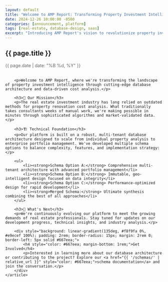 ```yaml
---
layout: default
title: "Welcome to AMP Report: Transforming Property Investment Intelligence"
date: 2024-12-26 10:00:00 -0500
categories: [announcement, platform]
tags: [real-estate, database-design, saas]
excerpt: "Introducing AMP Report's vision to revolutionize property investment analysis through data-driven insights and sophisticated cost modeling."
---
```


<div class="main-content container">
    <article class="section">
        <h2>{{ page.title }}</h2>
        <p style="color: #666; margin-bottom: 2rem;">{{ page.date | date: "%B %d, %Y" }}</p>

        <p>Welcome to AMP Report, where we're transforming the landscape of property investment intelligence through cutting-edge database architecture and data-driven cost analysis.</p>

        <h3>🎯 Our Mission</h3>
        <p>The real estate investment industry has long relied on outdated methods for property renovation cost analysis. What traditionally takes consultants weeks of manual work, we're making possible in minutes through sophisticated algorithms and market-validated data.</p>

        <h3>🏗️ Technical Foundation</h3>
        <p>Our platform is built on a robust, multi-tenant database architecture designed to scale from individual property analysis to enterprise portfolio management. We've developed multiple schema options to balance complexity, features, and implementation strategy:</p>

        <ul>
            <li><strong>Schema Option A:</strong> Comprehensive multi-tenant architecture with advanced portfolio management</li>
            <li><strong>Schema Option B:</strong> Immutable, geo-intelligent design focused on data integrity</li>
            <li><strong>Schema Option C:</strong> Performance-optimized design for rapid development</li>
            <li><strong>Merged Schema:</strong> Ultimate synthesis combining the best of all approaches</li>
        </ul>

        <h3>🚀 What's Next</h3>
        <p>We're continuously evolving our platform to meet the growing demands of real estate professionals. Stay tuned for updates on our development progress, technical insights, and industry analysis.</p>

        <div style="background: linear-gradient(135deg, #f8f9fa 0%, #e9ecef 100%); padding: 2rem; border-radius: 15px; margin: 2rem 0; border-left: 5px solid #667eea;">
            <h4 style="color: #667eea; margin-bottom: 1rem;">Get Involved</h4>
            <p>Interested in learning more about our database architecture or contributing to the project? Explore our <a href="{{ '/schemas/' | relative_url }}" style="color: #667eea;">schema documentation</a> and join the conversation.</p>
        </div>
    </article>
</div> 